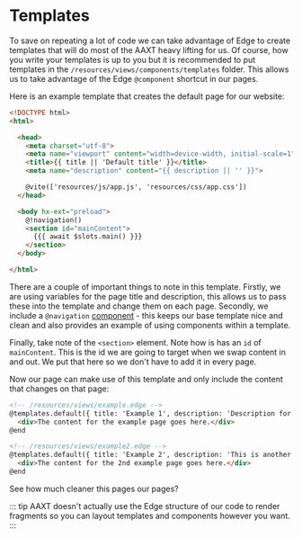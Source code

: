 # Templates

To save on repeating a lot of code we can take advantage of Edge to create templates that will do most of the AAXT heavy lifting for us. Of course, how you write your templates is up to you but it is recommended to put templates in the `/resources/views/components/templates` folder. This allows us to take advantage of the Edge `@component` shortcut in our pages.

Here is an example template that creates the default page for our website:

```html
<!DOCTYPE html>
<html>

  <head>
    <meta charset="utf-8">
    <meta name="viewport" content="width=device-width, initial-scale=1">
    <title>{{ title || 'Default title' }}</title>
    <meta name="description" content="{{ description || '' }}">

    @vite(['resources/js/app.js', 'resources/css/app.css'])
  </head>

  <body hx-ext="preload">
    @!navigation()
    <section id="mainContent">
      {{{ await $slots.main() }}}
    </section>
  </body>

</html>
```

There are a couple of important things to note in this template. Firstly, we are using variables for the page title and description, this allows us to pass these into the template and change them on each page. Secondly, we include a `@navigation` [component](/components) - this keeps our base template nice and clean and also provides an example of using components within a template.

Finally, take note of the `<section>` element. Note how is has an `id` of `mainContent`. This is the id we are going to target when we swap content in and out. We put that here so we don't have to add it in every page.

Now our page can make use of this template and only include the content that changes on that page:

```html
<!-- /resources/views/example.edge -->
@templates.default({ title: 'Example 1', description: 'Description for example 1 page goes here' })
  <div>The content for the example page goes here.</div>
@end
```

```html
<!-- /resources/views/example2.edge -->
@templates.default({ title: 'Example 2', description: 'This is another AXXT enabled page' })
  <div>The content for the 2nd example page goes here.</div>
@end
```

See how much cleaner this pages our pages?

::: tip
AAXT doesn't actually use the Edge structure of our code to render fragments so you can layout templates and components however you want.
:::

